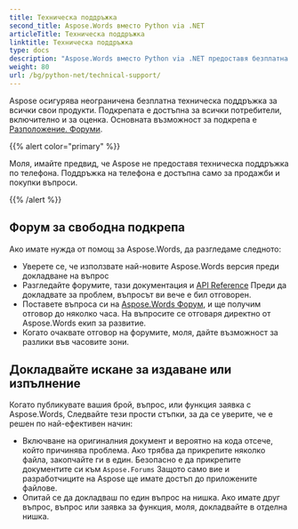 ```yaml
---
title: Техническа поддръжка
second_title: Aspose.Words вместо Python via .NET
articleTitle: Техническа поддръжка
linktitle: Техническа поддръжка
type: docs
description: "Aspose.Words вместо Python via .NET предоставя безплатна техническа подкрепа на всички потребители. Моля, докладвайте вашия въпрос, издаване, или функция заявка с помощта на Aspose Free Support Forum."
weight: 80
url: /bg/python-net/technical-support/
---
```


Aspose осигурява неограничена безплатна техническа поддръжка за всички свои продукти. Подкрепата е достъпна за всички потребители, включително и за оценка. Основната възможност за подкрепа е [Разположение. Форуми](https://forum.aspose.com/c/words/8).

{{% alert color="primary" %}}

Моля, имайте предвид, че Aspose не предоставя техническа поддръжка по телефона. Поддръжка на телефона е достъпна само за продажби и покупки въпроси.

{{% /alert %}}

## Форум за свободна подкрепа

Ако имате нужда от помощ за Aspose.Words, да разгледаме следното:

* Уверете се, че използвате най-новите Aspose.Words версия преди докладване на въпрос
* Разгледайте форумите, тази документация и [API Reference](https://reference.aspose.com/words/python-net/) Преди да докладвате за проблем, въпросът ви вече е бил отговорен.
* Поставете въпроса си на [Aspose.Words Форум](https://forum.aspose.com/c/words/8), и ще получим отговор до няколко часа. На въпросите се отговаря директно от Aspose.Words екип за развитие.
* Когато очаквате отговор на форумите, моля, дайте възможност за разлики във часовите зони.

## Докладвайте искане за издаване или изпълнение

Когато публикувате вашия брой, въпрос, или функция заявка с Aspose.Words, Следвайте тези прости стъпки, за да се уверите, че е решен по най-ефективен начин:

* Включване на оригиналния документ и вероятно на кода отсече, който причинява проблема. Ако трябва да прикрепите няколко файла, закопчайте ги в един. Безопасно е да прикрепите документите си към `Aspose.Forums` Защото само вие и разработчиците на Aspose ще имате достъп до приложените файлове.
* Опитай се да докладваш по един въпрос на нишка. Ако имате друг въпрос, въпрос или заявка за функция, моля, докладвайте в отделна нишка.